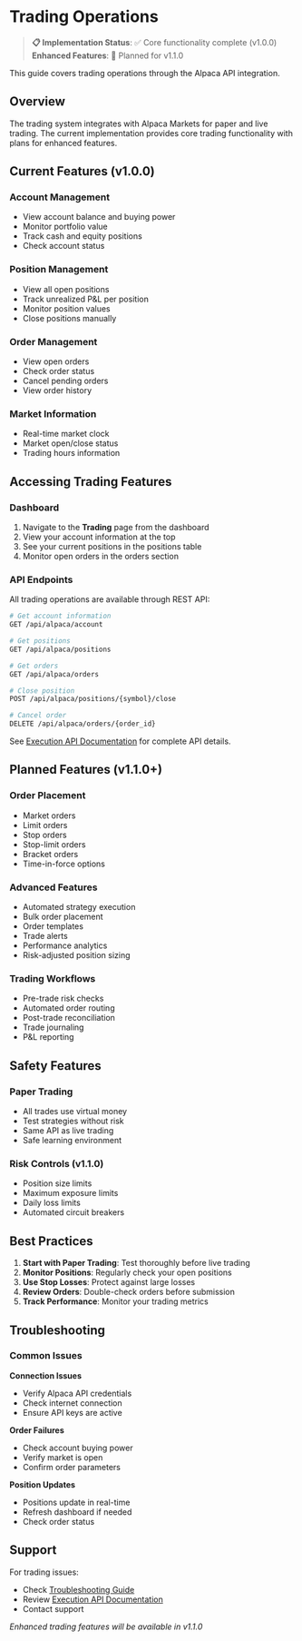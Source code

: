 # Trading Operations

> **📋 Implementation Status**: ✅ Core functionality complete (v1.0.0)  
> **Enhanced Features**: 🚧 Planned for v1.1.0

This guide covers trading operations through the Alpaca API integration.

## Overview

The trading system integrates with Alpaca Markets for paper and live trading. The current implementation provides core trading functionality with plans for enhanced features.

## Current Features (v1.0.0)

### Account Management
- View account balance and buying power
- Monitor portfolio value
- Track cash and equity positions
- Check account status

### Position Management
- View all open positions
- Track unrealized P&L per position
- Monitor position values
- Close positions manually

### Order Management
- View open orders
- Check order status
- Cancel pending orders
- View order history

### Market Information
- Real-time market clock
- Market open/close status
- Trading hours information

## Accessing Trading Features

### Dashboard
1. Navigate to the **Trading** page from the dashboard
2. View your account information at the top
3. See your current positions in the positions table
4. Monitor open orders in the orders section

### API Endpoints

All trading operations are available through REST API:

```bash
# Get account information
GET /api/alpaca/account

# Get positions
GET /api/alpaca/positions

# Get orders
GET /api/alpaca/orders

# Close position
POST /api/alpaca/positions/{symbol}/close

# Cancel order
DELETE /api/alpaca/orders/{order_id}
```

See [Execution API Documentation](../api/execution.md) for complete API details.

## Planned Features (v1.1.0+)

### Order Placement
- Market orders
- Limit orders
- Stop orders
- Stop-limit orders
- Bracket orders
- Time-in-force options

### Advanced Features
- Automated strategy execution
- Bulk order placement
- Order templates
- Trade alerts
- Performance analytics
- Risk-adjusted position sizing

### Trading Workflows
- Pre-trade risk checks
- Automated order routing
- Post-trade reconciliation
- Trade journaling
- P&L reporting

## Safety Features

### Paper Trading
- All trades use virtual money
- Test strategies without risk
- Same API as live trading
- Safe learning environment

### Risk Controls (v1.1.0)
- Position size limits
- Maximum exposure limits
- Daily loss limits
- Automated circuit breakers

## Best Practices

1. **Start with Paper Trading**: Test thoroughly before live trading
2. **Monitor Positions**: Regularly check your open positions
3. **Use Stop Losses**: Protect against large losses
4. **Review Orders**: Double-check orders before submission
5. **Track Performance**: Monitor your trading metrics

## Troubleshooting

### Common Issues

**Connection Issues**
- Verify Alpaca API credentials
- Check internet connection
- Ensure API keys are active

**Order Failures**
- Check account buying power
- Verify market is open
- Confirm order parameters

**Position Updates**
- Positions update in real-time
- Refresh dashboard if needed
- Check order status

## Support

For trading issues:
- Check [Troubleshooting Guide](../troubleshooting.md)
- Review [Execution API Documentation](../api/execution.md)
- Contact support

*Enhanced trading features will be available in v1.1.0*
